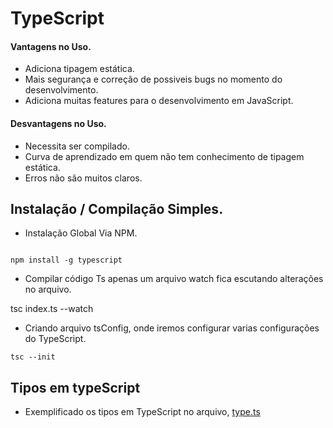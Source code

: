 # TypeScript

#### Vantagens no Uso.

* Adiciona tipagem estática.
* Mais segurança e correção de possiveis bugs no momento do desenvolvimento.
* Adiciona muitas features para o desenvolvimento em JavaScript.

#### Desvantagens no Uso.

* Necessita ser compilado.
* Curva de aprendizado em quem não tem conhecimento de tipagem estática.
* Erros não são muitos claros.

## Instalação / Compilação Simples.

* Instalação Global Via NPM.

```

npm install -g typescript

```

* Compilar código Ts apenas um arquivo watch fica escutando alterações no arquivo.

tsc index.ts --watch

* Criando arquivo tsConfig, onde iremos configurar varias configurações do TypeScript.

```
tsc --init
```


## Tipos em typeScript

* Exemplificado os tipos em TypeScript no arquivo, [type.ts](type.ts)
